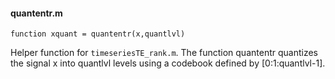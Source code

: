 #### quantentr.m

`function xquant = quantentr(x,quantlvl)`

Helper function for `timeseriesTE_rank.m`. The function quantentr quantizes the signal x into quantlvl levels using a codebook defined by [0:1:quantlvl-1].